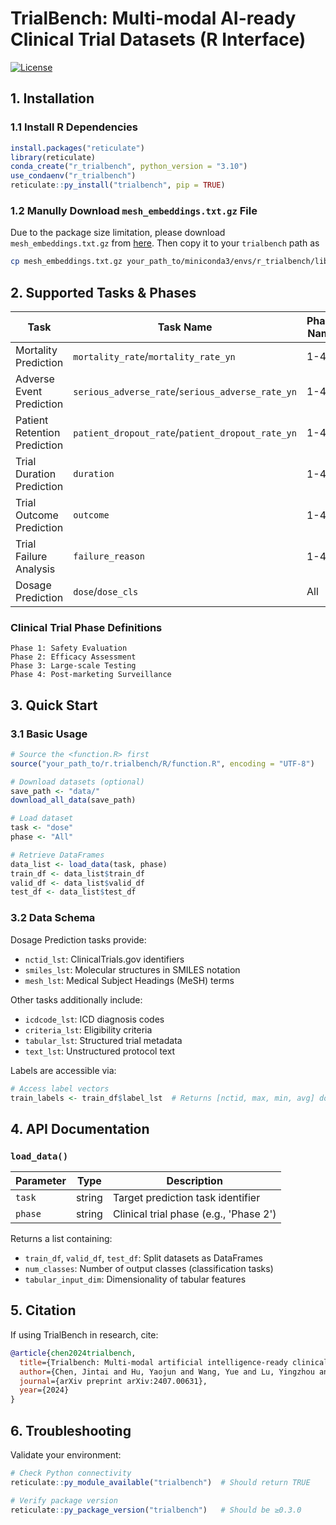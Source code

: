 # TrialBench: Multi-modal AI-ready Clinical Trial Datasets (R Interface)

[![License](https://img.shields.io/badge/License-MIT-yellow.svg)](https://opensource.org/licenses/MIT)

## 1. Installation 

### 1.1 Install R Dependencies

```r
install.packages("reticulate") 
library(reticulate)
conda_create("r_trialbench", python_version = "3.10")
use_condaenv("r_trialbench")
reticulate::py_install("trialbench", pip = TRUE)
```

### 1.2 Manully Download  `mesh_embeddings.txt.gz` File

Due to the package size limitation, please download `mesh_embeddings.txt.gz` from [here](https://github.com/ML2Health/ML2ClinicalTrials/blob/main/AI4Trial/data/mesh-embeddings/mesh_embeddings.txt.gz). Then copy it to your `trialbench` path as

```bash
cp mesh_embeddings.txt.gz your_path_to/miniconda3/envs/r_trialbench/lib/python3.10/site-packages/trialbench/data/mesh-embeddings/
```

## 2. Supported Tasks & Phases

| Task                         | Task Name                                            | Phase Name |
| ---------------------------- | ---------------------------------------------------- | ---------- |
| Mortality Prediction         | `mortality_rate`/`mortality_rate_yn`             | 1-4        |
| Adverse Event Prediction     | `serious_adverse_rate`/`serious_adverse_rate_yn` | 1-4        |
| Patient Retention Prediction | `patient_dropout_rate`/`patient_dropout_rate_yn` | 1-4        |
| Trial Duration Prediction    | `duration`                                         | 1-4        |
| Trial Outcome Prediction     | `outcome`                                          | 1-4        |
| Trial Failure Analysis       | `failure_reason`                                   | 1-4        |
| Dosage Prediction            | `dose`/`dose_cls`                                | All        |

### Clinical Trial Phase Definitions

```
Phase 1: Safety Evaluation
Phase 2: Efficacy Assessment
Phase 3: Large-scale Testing
Phase 4: Post-marketing Surveillance
```

## 3. Quick Start

### 3.1 Basic Usage

```r
# Source the <function.R> first
source("your_path_to/r.trialbench/R/function.R", encoding = "UTF-8")

# Download datasets (optional)
save_path <- "data/"
download_all_data(save_path)

# Load dataset
task <- "dose"
phase <- "All"

# Retrieve DataFrames
data_list <- load_data(task, phase)
train_df <- data_list$train_df
valid_df <- data_list$valid_df
test_df <- data_list$test_df
```

### 3.2 Data Schema

Dosage Prediction tasks provide:

- `nctid_lst`: ClinicalTrials.gov identifiers
- `smiles_lst`: Molecular structures in SMILES notation
- `mesh_lst`: Medical Subject Headings (MeSH) terms

Other tasks additionally include:

- `icdcode_lst`: ICD diagnosis codes
- `criteria_lst`: Eligibility criteria
- `tabular_lst`: Structured trial metadata
- `text_lst`: Unstructured protocol text

Labels are accessible via:

```r
# Access label vectors
train_labels <- train_df$label_lst  # Returns [nctid, max, min, avg] dosage values, e.g. []
```

## 4. API Documentation

### `load_data()`

| Parameter | Type   | Description                            |
| --------- | ------ | -------------------------------------- |
| `task`  | string | Target prediction task identifier      |
| `phase` | string | Clinical trial phase (e.g., 'Phase 2') |

Returns a list containing:

- `train_df`, `valid_df`, `test_df`: Split datasets as DataFrames
- `num_classes`: Number of output classes (classification tasks)
- `tabular_input_dim`: Dimensionality of tabular features

## 5. Citation

If using TrialBench in research, cite:

```bibtex
@article{chen2024trialbench,
  title={Trialbench: Multi-modal artificial intelligence-ready clinical trial datasets},
  author={Chen, Jintai and Hu, Yaojun and Wang, Yue and Lu, Yingzhou and Cao, Xu and Lin, Miao and Xu, Hongxia and Wu, Jian and Xiao, Cao and Sun, Jimeng and others},
  journal={arXiv preprint arXiv:2407.00631},
  year={2024}
}
```

## 6. Troubleshooting

Validate your environment:

```r
# Check Python connectivity
reticulate::py_module_available("trialbench")  # Should return TRUE

# Verify package version
reticulate::py_package_version("trialbench")   # Should be ≥0.3.0
```
